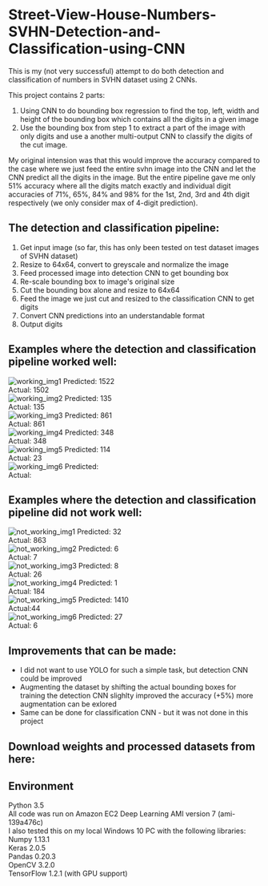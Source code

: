 # Street-View-House-Numbers-SVHN-Detection-and-Classification-using-CNN

This is my (not very successful) attempt to do both detection and classification of numbers in SVHN
dataset using 2 CNNs.
  
This project contains 2 parts:  
1. Using CNN to do bounding box regression to find the top, left, width and height of the bounding box
which contains all the digits in a given image  
2. Use the bounding box from step 1 to extract a part of the image with only digits and use a 
another multi-output CNN to classify the digits of the cut image.  
  
My original intension was that this would improve the accuracy compared to the case where we just
feed the entire svhn image into the CNN and let the CNN predict all the digits in the image. But the 
entire pipeline gave me only 51% accuracy where all the digits match exactly and individual 
digit accuracies of 71%, 65%, 84% and 98% for the 1st, 2nd, 3rd and 4th digit respectively (we only consider max of 4-digit prediction).  

## The detection and classification pipeline:   
1. Get input image (so far, this has only been tested on test dataset images of SVHN dataset)  
2. Resize to 64x64, convert to greyscale and normalize the image  
3. Feed processed image into detection CNN to get bounding box  
4. Re-scale bounding box to image's original size  
5. Cut the bounding box alone and resize to 64x64  
6. Feed the image we just cut and resized to the classification CNN to get digits  
7. Convert CNN predictions into an understandable format  
8. Output digits  

## Examples where the detection and classification pipeline worked well:  
  
  
![working_img1](https://github.com/pavitrakumar78/Street-View-House-Numbers-SVHN-Detection-and-Classification-using-CNN/blob/master/correctly%20classified%20examples/TEST_ID_10045.png)
Predicted: 1522  
Actual: 1502  
![working_img2](https://github.com/pavitrakumar78/Street-View-House-Numbers-SVHN-Detection-and-Classification-using-CNN/blob/master/correctly%20classified%20examples/TEST_ID_1648.png)
Predicted: 135  
Actual: 135  
![working_img3](https://github.com/pavitrakumar78/Street-View-House-Numbers-SVHN-Detection-and-Classification-using-CNN/blob/master/correctly%20classified%20examples/TEST_ID_2458.png)
Predicted: 861  
Actual: 861  
![working_img4](https://github.com/pavitrakumar78/Street-View-House-Numbers-SVHN-Detection-and-Classification-using-CNN/blob/master/correctly%20classified%20examples/TEST_ID_2604.png)
Predicted: 348  
Actual:  348  
![working_img5](https://github.com/pavitrakumar78/Street-View-House-Numbers-SVHN-Detection-and-Classification-using-CNN/blob/master/correctly%20classified%20examples/TEST_ID_7141.png)
Predicted: 114  
Actual: 23  
![working_img6](https://github.com/pavitrakumar78/Street-View-House-Numbers-SVHN-Detection-and-Classification-using-CNN/blob/master/correctly%20classified%20examples/TEST_ID_7638.png)
Predicted:  
Actual:  

  
## Examples where the detection and classification pipeline did not work well:  
  
![not_working_img1](https://github.com/pavitrakumar78/Street-View-House-Numbers-SVHN-Detection-and-Classification-using-CNN/blob/master/wrongly%20classified%20examples/TEST_ID_1017.png)
Predicted: 32  
Actual: 863  
![not_working_img2](https://github.com/pavitrakumar78/Street-View-House-Numbers-SVHN-Detection-and-Classification-using-CNN/blob/master/wrongly%20classified%20examples/TEST_ID_10271.png)
Predicted: 6  
Actual: 7  
![not_working_img3](https://github.com/pavitrakumar78/Street-View-House-Numbers-SVHN-Detection-and-Classification-using-CNN/blob/master/wrongly%20classified%20examples/TEST_ID_12285.png)
Predicted: 8  
Actual: 26  
![not_working_img4](https://github.com/pavitrakumar78/Street-View-House-Numbers-SVHN-Detection-and-Classification-using-CNN/blob/master/wrongly%20classified%20examples/TEST_ID_2532.png)
Predicted: 1  
Actual: 184  
![not_working_img5](https://github.com/pavitrakumar78/Street-View-House-Numbers-SVHN-Detection-and-Classification-using-CNN/blob/master/wrongly%20classified%20examples/TEST_ID_4350.png)
Predicted: 1410  
Actual:44  
![not_working_img6](https://github.com/pavitrakumar78/Street-View-House-Numbers-SVHN-Detection-and-Classification-using-CNN/blob/master/wrongly%20classified%20examples/TEST_ID_5772.png)
Predicted: 27  
Actual: 6  


## Improvements that can be made:  
* I did not want to use YOLO for such a simple task, but detection CNN could be improved  
* Augmenting the dataset by shifting the actual bounding boxes for training the detection CNN slighlty improved the accuracy (+5%) 
more augmentation can be exlored  
* Same can be done for classification CNN - but it was not done in this project  

## Download weights and processed datasets from here:
  
  
## Environment
Python 3.5  
All code was run on Amazon EC2 Deep Learning AMI version 7 (ami-139a476c)  
I also tested this on my local Windows 10 PC with the following libraries:  
Numpy 1.13.1  
Keras 2.0.5  
Pandas 0.20.3  
OpenCV 3.2.0  
TensorFlow 1.2.1 (with GPU support)  
